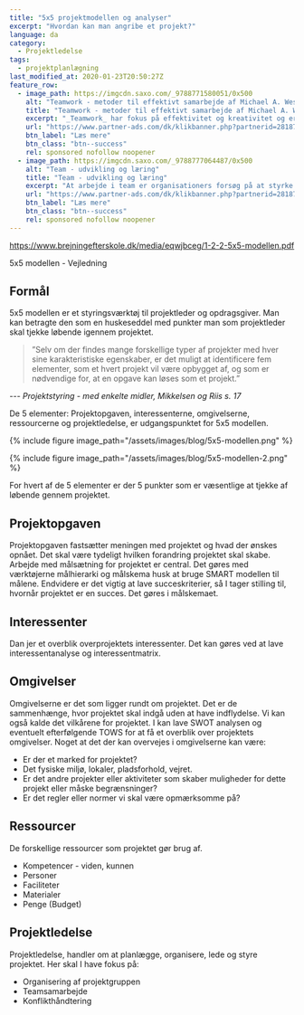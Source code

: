 ```yaml
---
title: "5x5 projektmodellen og analyser"
excerpt: "Hvordan kan man angribe et projekt?"
language: da
category:
  - Projektledelse
tags:
  - projektplanlægning
last_modified_at: 2020-01-23T20:50:27Z
feature_row:
  - image_path: https://imgcdn.saxo.com/_9788771580051/0x500
    alt: "Teamwork - metoder til effektivt samarbejde af Michael A. West"
    title: "Teamwork - metoder til effektivt samarbejde af Michael A. West"
    excerpt: "_Teamwork_ har fokus på effektivitet og kreativitet og er for alle, der på den ene eller anden måde bruger teamwork i deres dagligdag. Bogen er fyldt med praktiske eksempler og teori, der kan hjælpe et team med at opstille mål og opnå dem."
    url: "https://www.partner-ads.com/dk/klikbanner.php?partnerid=28187&bannerid=43264&htmlurl=https://www.saxo.com/dk/teamwork_michael-a-west_haeftet_9788771580051"
    btn_label: "Læs mere"
    btn_class: "btn--success"
    rel: sponsored nofollow noopener
  - image_path: https://imgcdn.saxo.com/_9788777064487/0x500
    alt: "Team - udvikling og læring"
    title: "Team - udvikling og læring"
    excerpt: "At arbejde i team er organisationers forsøg på at styrke udvikling af faglige og personlige potentialer og kompetencer. Bogens formål er at give svar på, hvordan udvikling og læring i team kan blive en succes, fx om sporten er en passende metafor til at fremme teamudvikling og læring og forståelse af samarbejde samt om team på arbejdspladsen kan skabe nye fortællinger om medarbejdernes måde at se på samarbejde og gensidig udvikling."
    url: "https://www.partner-ads.com/dk/klikbanner.php?partnerid=28187&bannerid=43264&htmlurl=https://www.saxo.com/dk/team-udvikling-og-laering_morten-bertelsen-red-reinhard-stelter-red_haeftet_9788777064487"
    btn_label: "Læs mere"
    btn_class: "btn--success"
    rel: sponsored nofollow noopener
---
```


https://www.brejningefterskole.dk/media/eqwjbceg/1-2-2-5x5-modellen.pdf

5x5 modellen - Vejledning

## Formål

5x5 modellen er et styringsværktøj til projektleder og opdragsgiver. Man kan betragte den som
en huskeseddel med punkter man som projektleder skal tjekke løbende igennem projektet.

> ”Selv om der findes mange forskellige typer af projekter med hver sine karakteristiske
> egenskaber, er det muligt at identificere fem elementer, som et hvert projekt vil være opbygget af,
> og som er nødvendige for, at en opgave kan løses som et projekt.”

--- <cite>Projektstyring - med enkelte midler, Mikkelsen og Riis s. 17</cite>

De 5 elementer: Projektopgaven, interessenterne, omgivelserne, ressourcerne og projektledelse,
er udgangspunktet for 5x5 modellen. 

{% include figure image_path="/assets/images/blog/5x5-modellen.png" %}

{% include figure image_path="/assets/images/blog/5x5-modellen-2.png" %}

For hvert af de 5 elementer er der 5 punkter som er væsentlige at tjekke af løbende gennem
projektet. 

## Projektopgaven

Projektopgaven fastsætter meningen med projektet og hvad der ønskes opnået. Det skal være
tydeligt hvilken forandring projektet skal skabe.
Arbejde med målsætning for projektet er central. Det gøres med værktøjerne målhierarki og
målskema husk at bruge SMART modellen til målene. Endvidere er det vigtig at lave
succeskriterier, så I tager stilling til, hvornår projektet er en succes. Det gøres i målskemaet.

## Interessenter

Dan jer et overblik overprojektets interessenter. Det kan gøres ved at lave interessentanalyse og
interessentmatrix.

## Omgivelser

Omgivelserne er det som ligger rundt om projektet. Det er de sammenhænge, hvor projektet skal
indgå uden at have indflydelse. Vi kan også kalde det vilkårene for projektet. I kan lave SWOT
analysen og eventuelt efterfølgende TOWS for at få et overblik over projektets omgivelser. Noget
at det der kan overvejes i omgivelserne kan være:

- Er der et marked for projektet?
- Det fysiske miljø, lokaler, pladsforhold, vejret. 
- Er det andre projekter eller aktiviteter som skaber muligheder for dette
projekt eller måske begrænsninger?
- Er det regler eller normer vi skal være opmærksomme på?

## Ressourcer

De forskellige ressourcer som projektet gør brug af.

- Kompetencer - viden, kunnen
- Personer
- Faciliteter
- Materialer
- Penge (Budget)

## Projektledelse

Projektledelse, handler om at planlægge, organisere, lede og styre projektet. Her skal I have fokus
på:

- Organisering af projektgruppen
- Teamsamarbejde
- Konflikthåndtering
